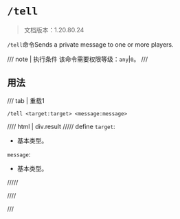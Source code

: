 # `/tell`

> 文档版本：1.20.80.24

`/tell`命令Sends a private message to one or more players.

/// note | 执行条件
该命令需要权限等级：`any`|`0`。
///

## 用法

/// tab | 重载1
```mcfunction
/tell <target:target> <message:message>
```

//// html | div.result
///// define
`target`: <!-- md:samp target -->

- 基本类型。

`message`: <!-- md:samp message -->

- 基本类型。


/////

////

///
